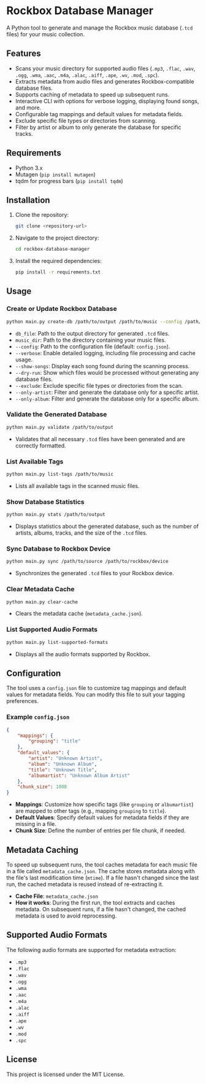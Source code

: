 
# Rockbox Database Manager

A Python tool to generate and manage the Rockbox music database (`.tcd` files) for your music collection.

## Features

- Scans your music directory for supported audio files (`.mp3`, `.flac`, `.wav`, `.ogg`, `.wma`, `.aac`, `.m4a`, `.alac`, `.aiff`, `.ape`, `.wv`, `.mod`, `.spc`).
- Extracts metadata from audio files and generates Rockbox-compatible database files.
- Supports caching of metadata to speed up subsequent runs.
- Interactive CLI with options for verbose logging, displaying found songs, and more.
- Configurable tag mappings and default values for metadata fields.
- Exclude specific file types or directories from scanning.
- Filter by artist or album to only generate the database for specific tracks.

## Requirements

- Python 3.x
- Mutagen (`pip install mutagen`)
- tqdm for progress bars (`pip install tqdm`)

## Installation

1. Clone the repository:
   ```bash
   git clone <repository-url>
   ```
2. Navigate to the project directory:
   ```bash
   cd rockbox-database-manager
   ```
3. Install the required dependencies:
   ```bash
   pip install -r requirements.txt
   ```

## Usage

### Create or Update Rockbox Database

```bash
python main.py create-db /path/to/output /path/to/music --config /path/to/config.json [--verbose] [--show-songs] [--dry-run] [--exclude .flac /excluded/dir] [--only-artist "Artist Name"] [--only-album "Album Name"]
```

- `db_file`: Path to the output directory for generated `.tcd` files.
- `music_dir`: Path to the directory containing your music files.
- `--config`: Path to the configuration file (default: `config.json`).
- `--verbose`: Enable detailed logging, including file processing and cache usage.
- `--show-songs`: Display each song found during the scanning process.
- `--dry-run`: Show which files would be processed without generating any database files.
- `--exclude`: Exclude specific file types or directories from the scan.
- `--only-artist`: Filter and generate the database only for a specific artist.
- `--only-album`: Filter and generate the database only for a specific album.

### Validate the Generated Database

```bash
python main.py validate /path/to/output
```

- Validates that all necessary `.tcd` files have been generated and are correctly formatted.

### List Available Tags

```bash
python main.py list-tags /path/to/music
```

- Lists all available tags in the scanned music files.

### Show Database Statistics

```bash
python main.py stats /path/to/output
```

- Displays statistics about the generated database, such as the number of artists, albums, tracks, and the size of the `.tcd` files.

### Sync Database to Rockbox Device

```bash
python main.py sync /path/to/source /path/to/rockbox/device
```

- Synchronizes the generated `.tcd` files to your Rockbox device.

### Clear Metadata Cache

```bash
python main.py clear-cache
```

- Clears the metadata cache (`metadata_cache.json`).

### List Supported Audio Formats

```bash
python main.py list-supported-formats
```

- Displays all the audio formats supported by Rockbox.

## Configuration

The tool uses a `config.json` file to customize tag mappings and default values for metadata fields. You can modify this file to suit your tagging preferences.

### Example `config.json`

```json
{
    "mappings": {
        "grouping": "title"
    },
    "default_values": {
        "artist": "Unknown Artist",
        "album": "Unknown Album",
        "title": "Unknown Title",
        "albumartist": "Unknown Album Artist"
    },
    "chunk_size": 1000
}
```

- **Mappings**: Customize how specific tags (like `grouping` or `albumartist`) are mapped to other tags (e.g., mapping `grouping` to `title`).
- **Default Values**: Specify default values for metadata fields if they are missing in a file.
- **Chunk Size**: Define the number of entries per file chunk, if needed.

## Metadata Caching

To speed up subsequent runs, the tool caches metadata for each music file in a file called `metadata_cache.json`. The cache stores metadata along with the file's last modification time (`mtime`). If a file hasn't changed since the last run, the cached metadata is reused instead of re-extracting it.

- **Cache File**: `metadata_cache.json`
- **How it works**: During the first run, the tool extracts and caches metadata. On subsequent runs, if a file hasn't changed, the cached metadata is used to avoid reprocessing.

## Supported Audio Formats

The following audio formats are supported for metadata extraction:

- `.mp3`
- `.flac`
- `.wav`
- `.ogg`
- `.wma`
- `.aac`
- `.m4a`
- `.alac`
- `.aiff`
- `.ape`
- `.wv`
- `.mod`
- `.spc`

## License

This project is licensed under the MIT License.
